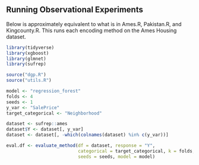 
## Running Observational Experiments

Below is approximately equivalent to what is in Ames.R, Pakistan.R, and Kingcounty.R. This runs each encoding method on the Ames Housing dataset.

```R
library(tidyverse)
library(xgboost)
library(glmnet)
library(sufrep)

source("dgp.R")
source("utils.R")

model <- "regression_forest"
folds <- 4
seeds <- 1
y_var <- "SalePrice"
target_categorical <- "Neighborhood"

dataset <- sufrep::ames
dataset$Y <- dataset[, y_var]
dataset <- dataset[, -which(colnames(dataset) %in% c(y_var))]

eval.df <- evaluate_method(df = dataset, response = "Y", 
                           categorical = target_categorical, k = folds, 
                           seeds = seeds, model = model)
```
